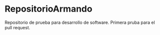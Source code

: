 # RepositorioArmando
Repositorio de prueba para desarrollo de software.
Primera pruba para el pull request.

